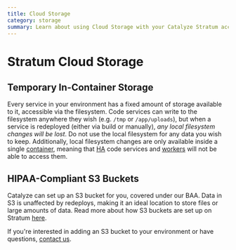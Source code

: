 ```yaml
---
title: Cloud Storage
category: storage
summary: Learn about using Cloud Storage with your Catalyze Stratum account.
---
```


# Stratum Cloud Storage

## Temporary In-Container Storage

Every service in your environment has a fixed amount of storage available to it, accessible via the filesystem. Code services can write to the filesystem anywhere they wish (e.g. `/tmp` or `/app/uploads`), but when a service is redeployed (either via build or manually), _any local filesystem changes will be lost_. Do not use the local filesystem for any data you wish to keep. Additionally, local filesystem changes are only available inside a single [container](/stratum/articles/concepts/containers), meaning that [HA](/stratum/articles/ha-application) code services and [workers](/stratum/articles/concepts/workers) will not be able to access them.

## HIPAA-Compliant S3 Buckets

Catalyze can set up an S3 bucket for you, covered under our BAA. Data in S3 is unaffected by redeploys, making it an ideal location to store files or large amounts of data. Read more about how S3 buckets are set up on Stratum [here](/stratum/articles/s3-bucket-access).

If you're interested in adding an S3 bucket to your environment or have questions, [contact us](https://catalyzeio.zendesk.com/hc/en-us/requests/new).
